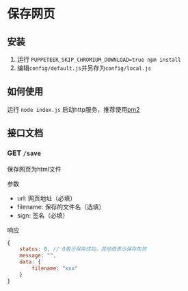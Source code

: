 # 保存网页 

## 安装

1. 运行 `PUPPETEER_SKIP_CHROMIUM_DOWNLOAD=true npm install`
2. 编辑`config/default.js`并另存为`config/local.js`

## 如何使用

运行 `node index.js` 启动http服务，推荐使用[pm2](https://www.npmjs.com/package/pm2)

## 接口文档

### GET `/save`

保存网页为html文件

参数

- url: 网页地址（必填）
- filename: 保存的文件名（选填）
- sign: 签名（必填）

响应

```js
{
    status: 0, // 0表示保存成功，其他值表示保存失败
    message: "",
    data: {
        filename: "xxx"
    }
}
```
